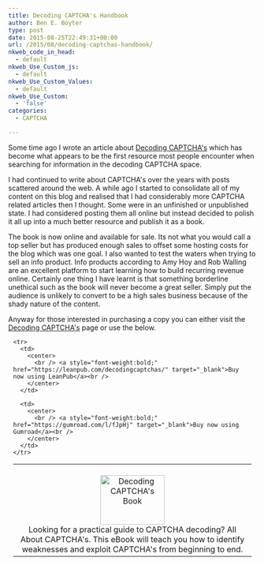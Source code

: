 ```yaml
---
title: Decoding CAPTCHA's Handbook
author: Ben E. Boyter
type: post
date: 2015-08-25T22:49:31+00:00
url: /2015/08/decoding-captchas-handbook/
nkweb_code_in_head:
  - default
nkweb_Use_Custom_js:
  - default
nkweb_Use_Custom_Values:
  - default
nkweb_Use_Custom:
  - 'false'
categories:
  - CAPTCHA

---
```

Some time ago I wrote an article about [Decoding CAPTCHA's][1] which has become what appears to be the first resource most people encounter when searching for information in the decoding CAPTCHA space.

I had continued to write about CAPTCHA's over the years with posts scattered around the web. A while ago I started to consolidate all of my content on this blog and realised that I had considerably more CAPTCHA related articles then I thought. Some were in an unfinished or unpublished state. I had considered posting them all online but instead decided to polish it all up into a much better resource and publish it as a book.

The book is now online and available for sale. Its not what you would call a top seller but has produced enough sales to offset some hosting costs for the blog which was one goal. I also wanted to test the waters when trying to sell an info product. Info products according to Amy Hoy and Rob Walling are an excellent platform to start learning how to build recurring revenue online. Certainly one thing I have learnt is that something borderline unethical such as the book will never become a great seller. Simply put the audience is unlikely to convert to be a high sales business because of the shady nature of the content. 

Anyway for those interested in purchasing a copy you can either visit the [Decoding CAPTCHA's][1] page or use the below.

<div style="margin: 10px; border: none;">
  <table>
    <tr>
      <td colspan="2">
        <center>
          <br /> <img style="max-width: 130px;" src="http://www.boyter.org/wp-content/uploads/2015/07/booksmall.jpeg" alt="Decoding CAPTCHA's Book" width="130" height="100" border="0" /></a><br /> Looking for a practical guide to CAPTCHA decoding? All About CAPTCHA's. This eBook will teach you how to identify weaknesses and exploit CAPTCHA's from beginning to end.</a><br />
        </center>
      </td>
    </tr>
    
    <tr>
      <td>
        <center>
          <br /> <a style="font-weight:bold;" href="https://leanpub.com/decodingcaptchas/" target="_blank">Buy now using LeanPub</a><br />
        </center>
      </td>
      
      <td>
        <center>
          <br /> <a style="font-weight:bold;" href="https://gumroad.com/l/fJpHj" target="_blank">Buy now using Gumroad</a><br />
        </center>
      </td>
    </tr>
  </table>
</div>

 [1]: http://www.boyter.org/decoding-captchas/